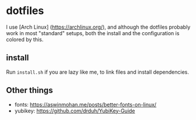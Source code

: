 # dotfiles
I use [Arch Linux] (https://archlinux.org/), and although the dotfiles probably
work in most "standard" setups, both the install and the configuration is
colored by this.


## install
Run `install.sh` if you are lazy like me, to link files and install
dependencies.


## Other things

  * fonts: https://aswinmohan.me/posts/better-fonts-on-linux/
  * yubikey: https://github.com/drduh/YubiKey-Guide
